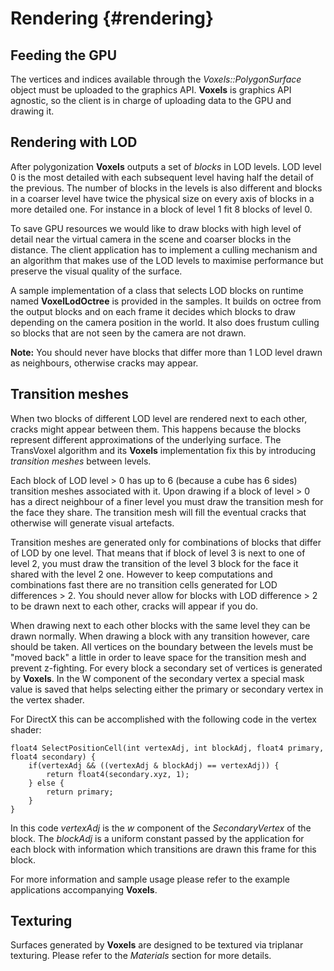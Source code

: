 Rendering {#rendering}
===========

## Feeding the GPU

The vertices and indices available through the *Voxels::PolygonSurface* object must be uploaded to the graphics API. **Voxels** is 
graphics API agnostic, so the client is in charge of uploading data to the GPU and drawing it.

## Rendering with LOD

After polygonization **Voxels** outputs a set of *blocks* in LOD levels. LOD level 0 is the most detailed with each subsequent 
level having half the detail of the previous. The number of blocks in the levels is also different and blocks in a coarser level have twice the 
physical size on every axis of blocks in a more detailed one. For instance in a block of level 1 fit 8 blocks of level 0.

To save GPU resources we would like to draw blocks with high level of detail near the virtual camera in the scene and coarser blocks in the distance.
The client application has to implement a culling mechanism and an algorithm that makes use of the LOD levels to maximise performance but preserve
the visual quality of the surface.

A sample implementation of a class that selects LOD blocks on runtime named **VoxelLodOctree** is provided in the samples. It builds on octree from the
output blocks and on each frame it decides which blocks to draw depending on the camera position in the world. It also does frustum culling so blocks that are 
not seen by the camera are not drawn.

**Note:** You should never have blocks that differ more than 1 LOD level drawn as neighbours, otherwise cracks may appear.

## Transition meshes

When two blocks of different LOD level are rendered next to each other, cracks might appear between them. This happens because the blocks 
represent different approximations of the underlying surface. The TransVoxel algorithm and its **Voxels** implementation fix this by introducing 
*transition meshes* between levels. 

Each block of LOD level > 0 has up to 6 (because a cube has 6 sides) transition meshes associated with it. Upon drawing if a block of level > 0 has a direct 
neighbour of a finer level you must draw the transition mesh for the face they share. The transition mesh will fill the eventual cracks that otherwise 
will generate visual artefacts.

Transition meshes are generated only for combinations of blocks that differ of LOD by one level. That means that if block of level 3 is next to one of 
level 2, you must draw the transition of the level 3 block for the face it shared with the level 2 one. However to keep computations and combinations fast 
there are no transition cells generated for LOD differences > 2. You should never allow for blocks with LOD difference > 2 to be drawn 
next to each other, cracks will appear if you do.

When drawing next to each other blocks with the same level they can be drawn normally. When drawing a block with any transition however, care should be taken. 
All vertices on the boundary between the levels must be "moved back" a little in order to leave space for the transition mesh and prevent z-fighting. 
For every block a secondary set of vertices is generated by **Voxels**. In the W component of the secondary vertex a special mask value is saved 
that helps selecting either the primary or secondary vertex in the vertex shader.

For DirectX this can be accomplished with the following code in the vertex shader:

~~~~~~~~~~{.cpp}
float4 SelectPositionCell(int vertexAdj, int blockAdj, float4 primary, float4 secondary) {
	if(vertexAdj && ((vertexAdj & blockAdj) == vertexAdj)) {
		return float4(secondary.xyz, 1);
	} else {
		return primary;		
	}
}
~~~~~~~~~~

In this code *vertexAdj* is the *w* component of the *SecondaryVertex* of the block. The *blockAdj* is a uniform constant passed by the application 
for each block with information which transitions are drawn this frame for this block.

For more information and sample usage please refer to the example applications accompanying **Voxels**.

## Texturing

Surfaces generated by **Voxels** are designed to be textured via triplanar texturing. Please refer to the *Materials* section for more details.
